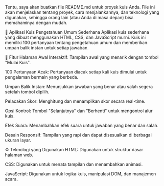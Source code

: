 Tentu, saya akan buatkan file README.md untuk proyek kuis Anda. File ini akan menjelaskan tentang proyek, cara menjalankannya, dan teknologi yang digunakan, sehingga orang lain (atau Anda di masa depan) bisa memahaminya dengan mudah.

📝 Aplikasi Kuis Pengetahuan Umum Sederhana
Aplikasi kuis sederhana yang dibuat menggunakan HTML, CSS, dan JavaScript murni. Kuis ini memiliki 100 pertanyaan tentang pengetahuan umum dan memberikan umpan balik instan untuk setiap jawaban.

🚀 Fitur
Halaman Awal Interaktif: Tampilan awal yang menarik dengan tombol "Mulai Kuis".

100 Pertanyaan Acak: Pertanyaan diacak setiap kali kuis dimulai untuk pengalaman bermain yang berbeda.

Umpan Balik Instan: Menunjukkan jawaban yang benar atau salah segera setelah tombol dipilih.

Pelacakan Skor: Menghitung dan menampilkan skor secara real-time.

Opsi Kontrol: Tombol "Selanjutnya" dan "Berhenti" untuk mengontrol alur kuis.

Efek Suara: Menambahkan efek suara untuk jawaban yang benar dan salah.

Desain Responsif: Tampilan yang rapi dan dapat disesuaikan di berbagai ukuran layar.

⚙️ Teknologi yang Digunakan
HTML: Digunakan untuk struktur dasar halaman web.

CSS: Digunakan untuk menata tampilan dan menambahkan animasi.

JavaScript: Digunakan untuk logika kuis, manipulasi DOM, dan manajemen acara.
